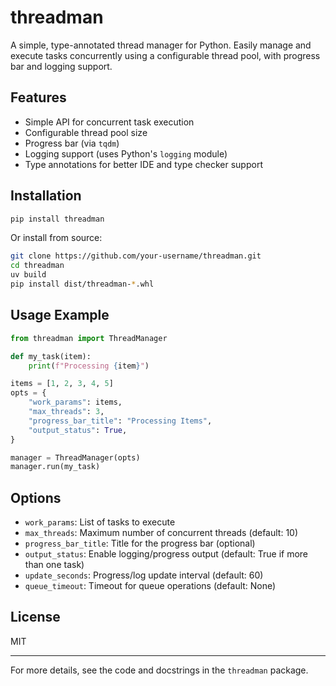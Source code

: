 # threadman

A simple, type-annotated thread manager for Python. Easily manage and execute tasks concurrently using a configurable thread pool, with progress bar and logging support.

## Features

- Simple API for concurrent task execution
- Configurable thread pool size
- Progress bar (via `tqdm`)
- Logging support (uses Python's `logging` module)
- Type annotations for better IDE and type checker support

## Installation

```bash
pip install threadman
```

Or install from source:

```bash
git clone https://github.com/your-username/threadman.git
cd threadman
uv build
pip install dist/threadman-*.whl
```

## Usage Example

```python
from threadman import ThreadManager

def my_task(item):
    print(f"Processing {item}")

items = [1, 2, 3, 4, 5]
opts = {
    "work_params": items,
    "max_threads": 3,
    "progress_bar_title": "Processing Items",
    "output_status": True,
}

manager = ThreadManager(opts)
manager.run(my_task)
```

## Options

- `work_params`: List of tasks to execute
- `max_threads`: Maximum number of concurrent threads (default: 10)
- `progress_bar_title`: Title for the progress bar (optional)
- `output_status`: Enable logging/progress output (default: True if more than one task)
- `update_seconds`: Progress/log update interval (default: 60)
- `queue_timeout`: Timeout for queue operations (default: None)

## License
MIT

---

For more details, see the code and docstrings in the `threadman` package.

